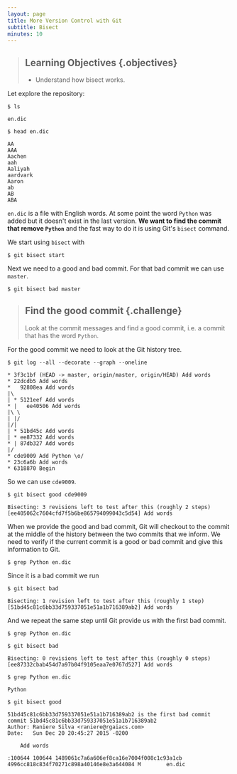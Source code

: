 ```yaml
---
layout: page
title: More Version Control with Git
subtitle: Bisect
minutes: 10
---
```

> ## Learning Objectives {.objectives}
>
> * Understand how bisect works.

Let explore the repository:

~~~ {.shell}
$ ls
~~~
~~~ {.output}
en.dic
~~~
~~~ {.shell}
$ head en.dic
~~~
~~~ {.output}
AA
AAA
Aachen
aah
Aaliyah
aardvark
Aaron
ab
AB
ABA
~~~

`en.dic` is a file with English words.
At some point the word `Python` was added
but it doesn't exist in the last version.
**We want to find the commit that remove `Python`**
and the fast way to do it is using Git's `bisect` command.

We start using `bisect` with

~~~ {.bash}
$ git bisect start
~~~

Next we need to a good and bad commit.
For that bad commit we can use `master`.

~~~ {.bash}
$ git bisect bad master
~~~

> ## Find the good commit {.challenge}
>
> Look at the commit messages and find a good commit,
> i.e. a commit that has the word `Python`.

For the good commit we need to look at the Git history tree.

~~~ {.bash}
$ git log --all --decorate --graph --oneline
~~~
~~~ {.output}
* 3f3c1bf (HEAD -> master, origin/master, origin/HEAD) Add words
* 22dcdb5 Add words
*   92808ea Add words
|\  
| * 5121eef Add words
* |   ee40506 Add words
|\ \  
| |/  
|/|   
| * 51bd45c Add words
| * ee87332 Add words
* | 87db327 Add words
|/  
* cde9009 Add Python \o/
* 23c6a6b Add words
* 6318870 Begin
~~~

So we can use `cde9009`.

~~~ {.bash}
$ git bisect good cde9009
~~~
~~~ {.output}
Bisecting: 3 revisions left to test after this (roughly 2 steps)
[ee405062c7604cfd7f5b6be865794099043c5d54] Add words
~~~

When we provide the good and bad commit,
Git will checkout to the commit at the middle of the history
between the two commits that we inform.
We need to verify if the current commit is a good or bad commit
and give this information to Git.

~~~ {.bash}
$ grep Python en.dic
~~~

Since it is a bad commit we run

~~~ {.bash}
$ git bisect bad
~~~
~~~ {.output}
Bisecting: 1 revision left to test after this (roughly 1 step)
[51bd45c81c6bb33d759337051e51a1b716389ab2] Add words
~~~

And we repeat the same step until Git provide us with the first bad commit.

~~~ {.bash}
$ grep Python en.dic
~~~
~~~ {.bash}
$ git bisect bad
~~~
~~~ {.output}
Bisecting: 0 revisions left to test after this (roughly 0 steps)
[ee87332cbab454d7a97b04f9105eaa7e0767d527] Add words
~~~
~~~ {.bash}
$ grep Python en.dic
~~~
~~~ {.output}
Python
~~~
~~~ {.bash}
$ git bisect good
~~~
~~~ {.output}
51bd45c81c6bb33d759337051e51a1b716389ab2 is the first bad commit
commit 51bd45c81c6bb33d759337051e51a1b716389ab2
Author: Raniere Silva <raniere@rgaiacs.com>
Date:   Sun Dec 20 20:45:27 2015 -0200

    Add words

:100644 100644 1489061c7a6a606ef8ca16e7004f008c1c93a1cb 4996cc818c834f70271c898a40146e8e3a644084 M        en.dic
~~~
